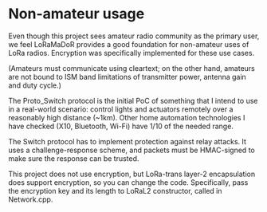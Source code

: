 # Non-amateur usage

Even though this project sees amateur radio community as the primary
user, we feel LoRaMaDoR provides a good foundation for non-amateur
uses of LoRa radios. Encryption was specifically implemented for
these use cases.

(Amateurs must communicate using cleartext; on the
other hand, amateurs are not bound to ISM band limitations of
transmitter power, antenna gain and duty cycle.)

The Proto\_Switch protocol is the initial PoC of something that
I intend to use in a real-world scenario: control lights and
actuators remotely over a reasonably high distance (~1km). 
Other home automation technologies I have checked (X10, Bluetooth,
Wi-Fi) have 1/10 of the needed range.

The Switch protocol has to implement protection against relay
attacks. It uses a challenge-response scheme, and packets must
be HMAC-signed to make sure the response can be trusted.

This project does not use encryption, but LoRa-trans layer-2
encapsulation does support encryption, so you can change the
code. Specifically, pass the encryption key and its length
to LoRaL2 constructor, called in Network.cpp.
